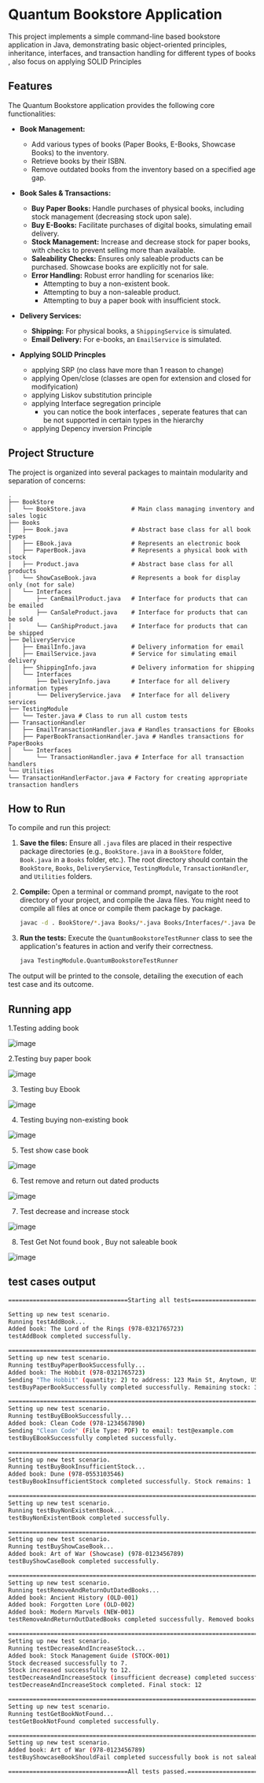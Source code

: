 # Quantum Bookstore Application
This project implements a simple command-line based bookstore application in Java, demonstrating basic object-oriented principles, inheritance, interfaces, and transaction handling for different types of books , also focus on applying SOLID Principles 
## Features

The Quantum Bookstore application provides the following core functionalities:

* **Book Management:**
    * Add various types of books (Paper Books, E-Books, Showcase Books) to the inventory.
    * Retrieve books by their ISBN.
    * Remove outdated books from the inventory based on a specified age gap.

* **Book Sales & Transactions:**
    * **Buy Paper Books:** Handle purchases of physical books, including stock management (decreasing stock upon sale).
    * **Buy E-Books:** Facilitate purchases of digital books, simulating email delivery.
    * **Stock Management:** Increase and decrease stock for paper books, with checks to prevent selling more than available.
    * **Saleability Checks:** Ensures only saleable products can be purchased. Showcase books are explicitly not for sale.
    * **Error Handling:** Robust error handling for scenarios like:
        * Attempting to buy a non-existent book.
        * Attempting to buy a non-saleable product.
        * Attempting to buy a paper book with insufficient stock.

* **Delivery Services:**
    * **Shipping:** For physical books, a `ShippingService` is simulated.
    * **Email Delivery:** For e-books, an `EmailService` is simulated.

* **Applying SOLID Princples**
    * applying SRP (no class have more than 1 reason to change)
    * applying Open/close (classes are open for extension and closed for modifyication)
    * applying Liskov substitution principle
    * applying Interface segregation principle
         * you can notice the book interfaces , seperate features that can be not supported in certain types in the hierarchy
    * applying Depency inversion Principle
 
  
## Project Structure

The project is organized into several packages to maintain modularity and separation of concerns:

```
.
├── BookStore
│   └── BookStore.java             # Main class managing inventory and sales logic
├── Books
│   ├── Book.java                  # Abstract base class for all book types
│   ├── EBook.java                 # Represents an electronic book
│   ├── PaperBook.java             # Represents a physical book with stock
│   ├── Product.java               # Abstract base class for all products
│   └── ShowCaseBook.java          # Represents a book for display only (not for sale)
│   └── Interfaces
│       ├── CanEmailProduct.java   # Interface for products that can be emailed
│       ├── CanSaleProduct.java    # Interface for products that can be sold
│       └── CanShipProduct.java    # Interface for products that can be shipped
├── DeliveryService
│   ├── EmailInfo.java             # Delivery information for email
│   ├── EmailService.java          # Service for simulating email delivery
│   ├── ShippingInfo.java          # Delivery information for shipping
│   └── Interfaces
│       ├── DeliveryInfo.java      # Interface for all delivery information types
│       └── DeliveryService.java   # Interface for all delivery services
├── TestingModule
│   └── Tester.java # Class to run all custom tests
├── TransactionHandler
│   ├── EmailTransactionHandler.java # Handles transactions for EBooks
│   ├── PaperBookTransactionHandler.java # Handles transactions for PaperBooks
│   └── Interfaces
│       └── TransactionHandler.java # Interface for all transaction handlers
└── Utilities
└── TransactionHandlerFactor.java # Factory for creating appropriate transaction handlers

```

## How to Run

To compile and run this project:

1.  **Save the files:** Ensure all `.java` files are placed in their respective package directories (e.g., `BookStore.java` in a `BookStore` folder, `Book.java` in a `Books` folder, etc.). The root directory should contain the `BookStore`, `Books`, `DeliveryService`, `TestingModule`, `TransactionHandler`, and `Utilities` folders.

2.  **Compile:** Open a terminal or command prompt, navigate to the root directory of your project, and compile the Java files. You might need to compile all files at once or compile them package by package.

    ```bash
    javac -d . BookStore/*.java Books/*.java Books/Interfaces/*.java DeliveryService/*.java DeliveryService/Interfaces/*.java TransactionHandler/*.java TransactionHandler/Interfaces/*.java Utilities/*.java TestingModule/*.java
    ```
3.  **Run the tests:** Execute the `QuantumBookstoreTestRunner` class to see the application's features in action and verify their correctness.

    ```bash
    java TestingModule.QuantumBookstoreTestRunner
    ```

The output will be printed to the console, detailing the execution of each test case and its outcome.

## Running app
1.Testing adding book


![image](https://github.com/user-attachments/assets/141cebe4-fdc4-4046-9766-1b30b4ab2169)



2.Testing buy paper book



![image](https://github.com/user-attachments/assets/6598517f-89ce-44cd-bb0b-8cb6ec760a91)



3. Testing buy Ebook



![image](https://github.com/user-attachments/assets/47c1b26a-4aef-4fc7-b646-2a18eee72241)



4. Testing buying non-existing book


![image](https://github.com/user-attachments/assets/d8ff5e26-e2bf-4cee-878c-88aef96290a2)



5. Test show case book


![image](https://github.com/user-attachments/assets/fe727e50-ae56-4847-aca3-346b569d1ec5)



6. Test remove and return out dated products


![image](https://github.com/user-attachments/assets/68b58fda-49ca-4e76-9fc2-0146d73b6b8e)



7. Test decrease and increase stock


![image](https://github.com/user-attachments/assets/e398aa6d-a69d-4a0c-bc0b-2c85e282410f)



8. Test Get Not found book , Buy not saleable book



![image](https://github.com/user-attachments/assets/597bdde0-d8e3-44b3-a5c0-5c468fcd6d8b)



## test cases output

```bash
==================================Starting all tests==================================

Setting up new test scenario.
Running testAddBook...
Added book: The Lord of the Rings (978-0321765723)
testAddBook completed successfully.

======================================================================================
Setting up new test scenario.
Running testBuyPaperBookSuccessfully...
Added book: The Hobbit (978-0321765723)
Sending "The Hobbit" (quantity: 2) to address: 123 Main St, Anytown, USA
testBuyPaperBookSuccessfully completed successfully. Remaining stock: 3

======================================================================================
Setting up new test scenario.
Running testBuyEBookSuccessfully...
Added book: Clean Code (978-1234567890)
Sending "Clean Code" (File Type: PDF) to email: test@example.com
testBuyEBookSuccessfully completed successfully.

======================================================================================
Setting up new test scenario.
Running testBuyBookInsufficientStock...
Added book: Dune (978-0553103546)
testBuyBookInsufficientStock completed successfully. Stock remains: 1

======================================================================================
Setting up new test scenario.
Running testBuyNonExistentBook...
testBuyNonExistentBook completed successfully.

======================================================================================
Setting up new test scenario.
Running testBuyShowCaseBook...
Added book: Art of War (Showcase) (978-0123456789)
testBuyShowCaseBook completed successfully.

======================================================================================
Setting up new test scenario.
Running testRemoveAndReturnOutDatedBooks...
Added book: Ancient History (OLD-001)
Added book: Forgotten Lore (OLD-002)
Added book: Modern Marvels (NEW-001)
testRemoveAndReturnOutDatedBooks completed successfully. Removed books count: 2

======================================================================================
Setting up new test scenario.
Running testDecreaseAndIncreaseStock...
Added book: Stock Management Guide (STOCK-001)
Stock decreased successfully to 7.
Stock increased successfully to 12.
testDecreaseAndIncreaseStock (insufficient decrease) completed successfully. Stock remains: 12
testDecreaseAndIncreaseStock completed. Final stock: 12

======================================================================================
Setting up new test scenario.
Running testGetBookNotFound...
testGetBookNotFound completed successfully.

======================================================================================
Setting up new test scenario.
Added book: Art of War (978-0123456789)
testBuyShowcaseBookShouldFail completed successfully book is not saleable

==================================All tests passed.==================================
```
